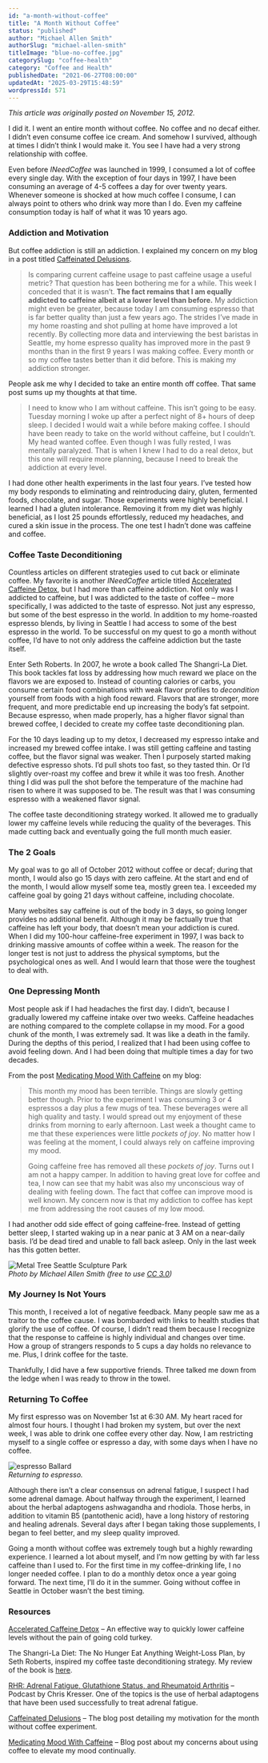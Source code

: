 ```yaml
---
id: "a-month-without-coffee"
title: "A Month Without Coffee"
status: "published"
author: "Michael Allen Smith"
authorSlug: "michael-allen-smith"
titleImage: "blue-no-coffee.jpg"
categorySlug: "coffee-health"
category: "Coffee and Health"
publishedDate: "2021-06-27T08:00:00"
updatedAt: "2025-03-29T15:48:59"
wordpressId: 571
---
```


*This article was originally posted on November 15, 2012.*

I did it. I went an entire month without coffee. No coffee and no decaf either. I didn’t even consume coffee ice cream. And somehow I survived, although at times I didn’t think I would make it. You see I have had a very strong relationship with coffee.

Even before *INeedCoffee* was launched in 1999, I consumed a lot of coffee every single day. With the exception of four days in 1997, I have been consuming an average of 4-5 coffees a day for over twenty years. Whenever someone is shocked at how much coffee I consume, I can always point to others who drink way more than I do. Even my caffeine consumption today is half of what it was 10 years ago.

### Addiction and Motivation

But coffee addiction is still an addiction. I explained my concern on my blog in a post titled [Caffeinated Delusions](https://criticalmas.org/2012/09/caffeinated-delusions/).

> Is comparing current caffeine usage to past caffeine usage a useful metric? That question has been bothering me for a while. This week I conceded that it is wasn’t. **The fact remains that I am equally addicted to caffeine albeit at a lower level than before.** My addiction might even be greater, because today I am consuming espresso that is far better quality than just a few years ago. The strides I’ve made in my home roasting and shot pulling at home have improved a lot recently. By collecting more data and interviewing the best baristas in Seattle, my home espresso quality has improved more in the past 9 months than in the first 9 years I was making coffee. Every month or so my coffee tastes better than it did before. This is making my addiction stronger.

People ask me why I decided to take an entire month off coffee. That same post sums up my thoughts at that time.

> I need to know who I am without caffeine. This isn’t going to be easy. Tuesday morning I woke up after a perfect night of 8+ hours of deep sleep. I decided I would wait a while before making coffee. I should have been ready to take on the world without caffeine, but I couldn’t. My head wanted coffee. Even though I was fully rested, I was mentally paralyzed. That is when I knew I had to do a real detox, but this one will require more planning, because I need to break the addiction at every level.

I had done other health experiments in the last four years. I’ve tested how my body responds to eliminating and reintroducing dairy, gluten, fermented foods, chocolate, and sugar. Those experiments were highly beneficial. I learned I had a gluten intolerance. Removing it from my diet was highly beneficial, as I lost 25 pounds effortlessly, reduced my headaches, and cured a skin issue in the process. The one test I hadn’t done was caffeine and coffee.

### Coffee Taste Deconditioning

Countless articles on different strategies used to cut back or eliminate coffee. My favorite is another *INeedCoffee* article titled [Accelerated Caffeine Detox](http://ineedcoffee.com/accelerated-caffeine-detox/), but I had more than caffeine addiction. Not only was I addicted to caffeine, but I was addicted to the taste of coffee – more specifically, I was addicted to the taste of espresso. Not just any espresso, but some of the best espresso in the world. In addition to my home-roasted espresso blends, by living in Seattle I had access to some of the best espresso in the world. To be successful on my quest to go a month without coffee, I’d have to not only address the caffeine addiction but the taste itself.

Enter Seth Roberts. In 2007, he wrote a book called The Shangri-La Diet. This book tackles fat loss by addressing how much reward we place on the flavors we are exposed to. Instead of counting calories or carbs, you consume certain food combinations with weak flavor profiles to *decondition* yourself from foods with a high food reward. Flavors that are stronger, more frequent, and more predictable end up increasing the body’s fat setpoint. Because espresso, when made properly, has a higher flavor signal than brewed coffee, I decided to create my coffee taste deconditioning plan.

For the 10 days leading up to my detox, I decreased my espresso intake and increased my brewed coffee intake. I was still getting caffeine and tasting coffee, but the flavor signal was weaker. Then I purposely started making defective espresso shots. I’d pull shots too fast, so they tasted thin. Or I’d slightly over-roast my coffee and brew it while it was too fresh. Another thing I did was pull the shot before the temperature of the machine had risen to where it was supposed to be. The result was that I was consuming espresso with a weakened flavor signal.

The coffee taste deconditioning strategy worked. It allowed me to gradually lower my caffeine levels while reducing the quality of the beverages. This made cutting back and eventually going the full month much easier.

### The 2 Goals

My goal was to go all of October 2012 without coffee or decaf; during that month, I would also go 15 days with zero caffeine. At the start and end of the month, I would allow myself some tea, mostly green tea. I exceeded my caffeine goal by going 21 days without caffeine, including chocolate.

Many websites say caffeine is out of the body in 3 days, so going longer provides no additional benefit. Although it may be factually true that caffeine has left your body, that doesn’t mean your addiction is cured. When I did my 100-hour caffeine-free experiment in 1997, I was back to drinking massive amounts of coffee within a week. The reason for the longer test is not just to address the physical symptoms, but the psychological ones as well. And I would learn that those were the toughest to deal with.

### One Depressing Month

Most people ask if I had headaches the first day. I didn’t, because I gradually lowered my caffeine intake over two weeks. Caffeine headaches are nothing compared to the complete collapse in my mood. For a good chunk of the month, I was extremely sad. It was like a death in the family. During the depths of this period, I realized that I had been using coffee to avoid feeling down. And I had been doing that multiple times a day for two decades.

From the post [Medicating Mood With Caffeine](https://criticalmas.org/2012/10/medicating-mood-with-caffeine/) on my blog:

> This month my mood has been terrible. Things are slowly getting better though. Prior to the experiment I was consuming 3 or 4 espressos a day plus a few mugs of tea. These beverages were all high quality and tasty. I would spread out my enjoyment of these drinks from morning to early afternoon. Last week a thought came to me that these experiences were little *pockets of joy*. No matter how I was feeling at the moment, I could always rely on caffeine improving my mood.
> 
> Going caffeine free has removed all these *pockets of joy*. Turns out I am not a happy camper. In addition to having great love for coffee and tea, I now can see that my habit was also my unconscious way of dealing with feeling down. The fact that coffee can improve mood is well known. My concern now is that my addiction to coffee has kept me from addressing the root causes of my low mood.

I had another odd side effect of going caffeine-free. Instead of getting better sleep, I started waking up in a near panic at 3 AM on a near-daily basis. I’d be dead tired and unable to fall back asleep. Only in the last week has this gotten better.

![Metal Tree Seattle Sculpture Park](metal-tree-seattle-sculpture-park.jpg)  
*Photo by Michael Allen Smith (free to use [CC 3.0](https://creativecommons.org/licenses/by/3.0/))*

### My Journey Is Not Yours

This month, I received a lot of negative feedback. Many people saw me as a traitor to the coffee cause. I was bombarded with links to health studies that glorify the use of coffee. Of course, I didn’t read them because I recognize that the response to caffeine is highly individual and changes over time. How a group of strangers responds to 5 cups a day holds no relevance to me. Plus, I drink coffee for the taste.

Thankfully, I did have a few supportive friends. Three talked me down from the ledge when I was ready to throw in the towel.

### Returning To Coffee

My first espresso was on November 1st at 6:30 AM. My heart raced for almost four hours. I thought I had broken my system, but over the next week, I was able to drink one coffee every other day. Now, I am restricting myself to a single coffee or espresso a day, with some days when I have no coffee.

![espresso Ballard](espresso-ballard.jpg)  
*Returning to espresso.*

Although there isn’t a clear consensus on adrenal fatigue, I suspect I had some adrenal damage. About halfway through the experiment, I learned about the herbal adaptogens ashwagandha and rhodiola. Those herbs, in addition to vitamin B5 (pantothenic acid), have a long history of restoring and healing adrenals. Several days after I began taking those supplements, I began to feel better, and my sleep quality improved.

Going a month without coffee was extremely tough but a highly rewarding experience. I learned a lot about myself, and I’m now getting by with far less caffeine than I used to. For the first time in my coffee-drinking life, I no longer needed coffee. I plan to do a monthly detox once a year going forward. The next time, I’ll do it in the summer. Going without coffee in Seattle in October wasn’t the best timing.

### Resources

[Accelerated Caffeine Detox](http://ineedcoffee.com/accelerated-caffeine-detox/) – An effective way to quickly lower caffeine levels without the pain of going cold turkey.

The Shangri-La Diet: The No Hunger Eat Anything Weight-Loss Plan, by Seth Roberts, inspired my coffee taste deconditioning strategy. My review of the book is [here](https://criticalmas.org/2011/08/flavor-signaling-and-the-shangri-la-diet/).

[RHR: Adrenal Fatigue, Glutathione Status, and Rheumatoid Arthritis](https://chriskresser.com/adrenal-fatigue-glutathione-status-and-rheumatoid-arthritis/) – Podcast by Chris Kresser. One of the topics is the use of herbal adaptogens that have been used successfully to treat adrenal fatigue.

[Caffeinated Delusions](https://criticalmas.org/2012/09/caffeinated-delusions/) – The blog post detailing my motivation for the month without coffee experiment.

[Medicating Mood With Caffeine](https://criticalmas.org/2012/10/medicating-mood-with-caffeine/) – Blog post about my concerns about using coffee to elevate my mood continually.